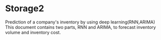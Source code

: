 # Storage2
Prediction of a company's inventory by using deep learning(RNN,ARIMA)
This document contains two parts, RNN and ARIMA, to forecast inventory volume and inventory cost.
